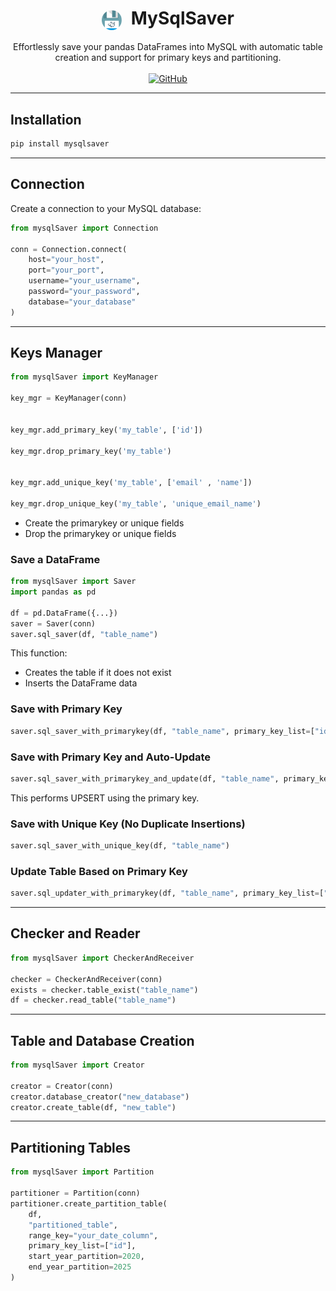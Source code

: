 <h1 align="center">
  <img src="https://raw.githubusercontent.com/kasrakhaksar/mysqlsaver/refs/heads/master/mysqlSaver/icon/icon.png" alt="logo" style="width: 32px; height: 32px; border-radius: 50%; vertical-align: middle; margin-right: 8px;">
  <strong>MySqlSaver</strong>
</h1>
<p align="center">
  Effortlessly save your pandas DataFrames into MySQL with automatic table creation and support for primary keys and partitioning.
  <br><br>
  <a href="https://github.com/kasrakhaksar/mysqlsaver" target="_blank">
    <img src="https://img.shields.io/badge/GitHub-Repo-blue?logo=github" alt="GitHub" />
  </a>
</p>


---

## Installation

```bash
pip install mysqlsaver
```

---

## Connection

Create a connection to your MySQL database:

```python
from mysqlSaver import Connection

conn = Connection.connect(
    host="your_host",
    port="your_port",
    username="your_username",
    password="your_password",
    database="your_database"
)
```

---

## Keys Manager



```python
from mysqlSaver import KeyManager

key_mgr = KeyManager(conn)


key_mgr.add_primary_key('my_table', ['id'])

key_mgr.drop_primary_key('my_table')


key_mgr.add_unique_key('my_table', ['email' , 'name'])

key_mgr.drop_unique_key('my_table', 'unique_email_name')
```


- Create the primarykey or unique fields
- Drop the primarykey or unique fields


### Save a DataFrame

```python
from mysqlSaver import Saver
import pandas as pd

df = pd.DataFrame({...})
saver = Saver(conn)
saver.sql_saver(df, "table_name")
```

This function:
- Creates the table if it does not exist
- Inserts the DataFrame data

### Save with Primary Key

```python
saver.sql_saver_with_primarykey(df, "table_name", primary_key_list=["id"])
```

### Save with Primary Key and Auto-Update

```python
saver.sql_saver_with_primarykey_and_update(df, "table_name", primary_key_list=["id"])
```

This performs UPSERT using the primary key.

### Save with Unique Key (No Duplicate Insertions)

```python
saver.sql_saver_with_unique_key(df, "table_name")
```

### Update Table Based on Primary Key

```python
saver.sql_updater_with_primarykey(df, "table_name", primary_key_list=["id"])
```

---

## Checker and Reader

```python
from mysqlSaver import CheckerAndReceiver

checker = CheckerAndReceiver(conn)
exists = checker.table_exist("table_name")
df = checker.read_table("table_name")
```

---

## Table and Database Creation

```python
from mysqlSaver import Creator

creator = Creator(conn)
creator.database_creator("new_database")
creator.create_table(df, "new_table")
```

---

## Partitioning Tables

```python
from mysqlSaver import Partition

partitioner = Partition(conn)
partitioner.create_partition_table(
    df,
    "partitioned_table",
    range_key="your_date_column",
    primary_key_list=["id"],
    start_year_partition=2020,
    end_year_partition=2025
)
```